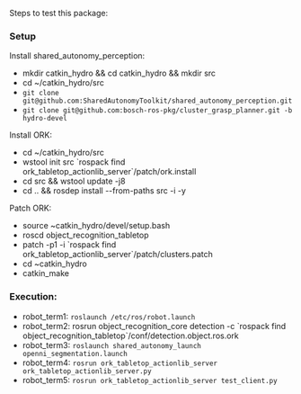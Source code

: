 Steps to test this package:

### Setup 
Install shared_autonomy_perception:

  * mkdir catkin_hydro && cd catkin_hydro && mkdir src
  * cd ~/catkin_hydro/src
  * `git clone git@github.com:SharedAutonomyToolkit/shared_autonomy_perception.git`
  * `git clone git@github.com:bosch-ros-pkg/cluster_grasp_planner.git -b hydro-devel`

Install ORK:

  * cd ~/catkin_hydro/src
  * wstool init src \`rospack find ork_tabletop_actionlib_server\`/patch/ork.install
  * cd src && wstool update -j8
  * cd .. && rosdep install --from-paths src -i -y

Patch ORK:

  * source ~catkin_hydro/devel/setup.bash
  * roscd object_recognition_tabletop
  * patch -p1 -i \`rospack find ork_tabletop_actionlib_server\`/patch/clusters.patch
  * cd ~catkin_hydro
  * catkin_make

### Execution:

  * robot_term1: `roslaunch /etc/ros/robot.launch`
  * robot_term2: rosrun object_recognition_core detection -c \`rospack find object_recognition_tabletop\`/conf/detection.object.ros.ork
  * robot_term3: `roslaunch shared_autonomy_launch openni_segmentation.launch`
  * robot_term4: `rosrun ork_tabletop_actionlib_server ork_tabletop_actionlib_server.py`
  * robot_term5: `rosrun ork_tabletop_actionlib_server test_client.py`


